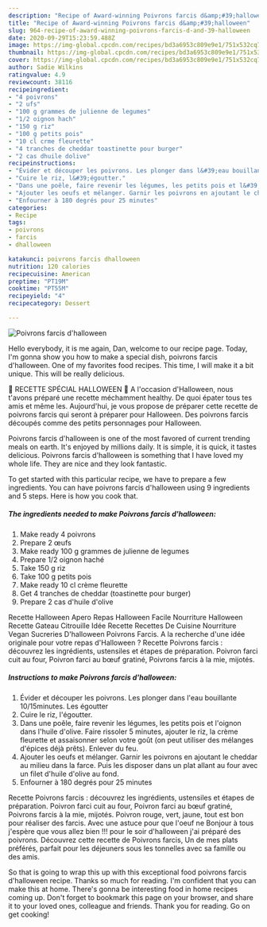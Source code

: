 ```yaml
---
description: "Recipe of Award-winning Poivrons farcis d&amp;#39;halloween"
title: "Recipe of Award-winning Poivrons farcis d&amp;#39;halloween"
slug: 964-recipe-of-award-winning-poivrons-farcis-d-and-39-halloween
date: 2020-09-29T15:23:59.488Z
image: https://img-global.cpcdn.com/recipes/bd3a6953c809e9e1/751x532cq70/poivrons-farcis-dhalloween-photo-principale-de-la-recette.jpg
thumbnail: https://img-global.cpcdn.com/recipes/bd3a6953c809e9e1/751x532cq70/poivrons-farcis-dhalloween-photo-principale-de-la-recette.jpg
cover: https://img-global.cpcdn.com/recipes/bd3a6953c809e9e1/751x532cq70/poivrons-farcis-dhalloween-photo-principale-de-la-recette.jpg
author: Sadie Wilkins
ratingvalue: 4.9
reviewcount: 38116
recipeingredient:
- "4 poivrons"
- "2 ufs"
- "100 g grammes de julienne de legumes"
- "1/2 oignon hach"
- "150 g riz"
- "100 g petits pois"
- "10 cl crme fleurette"
- "4 tranches de cheddar toastinette pour burger"
- "2 cas dhuile dolive"
recipeinstructions:
- "Évider et découper les poivrons. Les plonger dans l&#39;eau bouillante 10/15minutes. Les égoutter"
- "Cuire le riz, l&#39;égoutter."
- "Dans une poêle, faire revenir les légumes, les petits pois et l&#39;oignon dans l&#39;huile d&#39;olive. Faire rissoler 5 minutes, ajouter le riz, la crème fleurette et assaisonner selon votre goût (on peut utiliser des mélanges d&#39;épices déjà prêts). Enlever du feu."
- "Ajouter les oeufs et mélanger. Garnir les poivrons en ajoutant le cheddar au milieu dans la farce. Puis les disposer dans un plat allant au four avec un filet d&#39;huile d&#39;olive au fond."
- "Enfourner à 180 degrés pour 25 minutes"
categories:
- Recipe
tags:
- poivrons
- farcis
- dhalloween

katakunci: poivrons farcis dhalloween 
nutrition: 120 calories
recipecuisine: American
preptime: "PT19M"
cooktime: "PT55M"
recipeyield: "4"
recipecategory: Dessert

---
```



![Poivrons farcis d&#39;halloween](https://img-global.cpcdn.com/recipes/bd3a6953c809e9e1/751x532cq70/poivrons-farcis-dhalloween-photo-principale-de-la-recette.jpg)

Hello everybody, it is me again, Dan, welcome to our recipe page. Today, I'm gonna show you how to make a special dish, poivrons farcis d&#39;halloween. One of my favorites food recipes. This time, I will make it a bit unique. This will be really delicious.

🎃 RECETTE SPÉCIAL HALLOWEEN 🎃 A l&#39;occasion d&#39;Halloween, nous t&#39;avons préparé une recette méchamment healthy. De quoi épater tous tes amis et même les. Aujourd&#39;hui, je vous propose de préparer cette recette de poivrons farcis qui seront à préparer pour Halloween. Des poivrons farcis découpés comme des petits personnages pour Halloween.

Poivrons farcis d&#39;halloween is one of the most favored of current trending meals on earth. It's enjoyed by millions daily. It is simple, it is quick, it tastes delicious. Poivrons farcis d&#39;halloween is something that I have loved my whole life. They are nice and they look fantastic.


To get started with this particular recipe, we have to prepare a few ingredients. You can have poivrons farcis d&#39;halloween using 9 ingredients and 5 steps. Here is how you cook that.

<!--inarticleads1-->

##### The ingredients needed to make Poivrons farcis d&#39;halloween:

1. Make ready 4 poivrons
1. Prepare 2 œufs
1. Make ready 100 g grammes de julienne de legumes
1. Prepare 1/2 oignon haché
1. Take 150 g riz
1. Take 100 g petits pois
1. Make ready 10 cl crème fleurette
1. Get 4 tranches de cheddar (toastinette pour burger)
1. Prepare 2 cas d&#39;huile d&#39;olive


Recette Halloween Apero Repas Halloween Facile Nourriture Halloween Recette Gateau Citrouille Idée Recette Recettes De Cuisine Nourriture Vegan Sucreries D&#39;halloween Poivrons Farcis. A la recherche d&#39;une idée originale pour votre repas d&#39;Halloween ? Recette Poivrons farcis : découvrez les ingrédients, ustensiles et étapes de préparation. Poivron farci cuit au four, Poivron farci au bœuf gratiné, Poivrons farcis à la mie, mijotés. 

<!--inarticleads2-->

##### Instructions to make Poivrons farcis d&#39;halloween:

1. Évider et découper les poivrons. Les plonger dans l&#39;eau bouillante 10/15minutes. Les égoutter
1. Cuire le riz, l&#39;égoutter.
1. Dans une poêle, faire revenir les légumes, les petits pois et l&#39;oignon dans l&#39;huile d&#39;olive. Faire rissoler 5 minutes, ajouter le riz, la crème fleurette et assaisonner selon votre goût (on peut utiliser des mélanges d&#39;épices déjà prêts). Enlever du feu.
1. Ajouter les oeufs et mélanger. Garnir les poivrons en ajoutant le cheddar au milieu dans la farce. Puis les disposer dans un plat allant au four avec un filet d&#39;huile d&#39;olive au fond.
1. Enfourner à 180 degrés pour 25 minutes


Recette Poivrons farcis : découvrez les ingrédients, ustensiles et étapes de préparation. Poivron farci cuit au four, Poivron farci au bœuf gratiné, Poivrons farcis à la mie, mijotés. Poivron rouge, vert, jaune, tout est bon pour réaliser des farcis. Avec une astuce pour que l&#39;oeuf ne Bonjour à tous j&#39;espère que vous allez bien !!! pour le soir d&#39;halloween j&#39;ai préparé des poivrons. Découvrez cette recette de Poivrons farcis, Un de mes plats préférés, parfait pour les déjeuners sous les tonnelles avec sa famille ou des amis. 

So that is going to wrap this up with this exceptional food poivrons farcis d&#39;halloween recipe. Thanks so much for reading. I'm confident that you can make this at home. There's gonna be interesting food in home recipes coming up. Don't forget to bookmark this page on your browser, and share it to your loved ones, colleague and friends. Thank you for reading. Go on get cooking!
